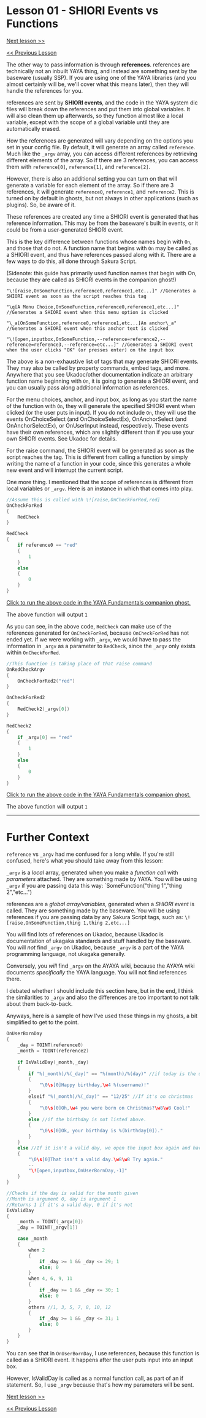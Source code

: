 # Lesson 01 - SHIORI Events vs Functions

[Next lesson >>](https://github.com/Zichqec/YAYA_Fundamentals/blob/main/Module%204%20-%20Functions/02%20-%20Thinking%20with%20Functions.md)

[<< Previous Lesson](https://github.com/Zichqec/YAYA_Fundamentals/blob/main/Module%204%20-%20Functions/00%20-%20Parameters.md)

The other way to pass information is through **references**. references are technically not an inbuilt YAYA thing, and instead are something sent by the baseware (usually SSP). If you are using one of the YAYA libraries (and you almost certainly will be, we'll cover what this means later), then they will handle the references for you.

references are sent by **SHIORI events**, and the code in the YAYA system dic files will break down the references and put them into global variables. It will also clean them up afterwards, so they function almost like a local variable, except with the scope of a global variable until they are automatically erased.

How the references are generated will vary depending on the options you set in your config file. By default, it will generate an array called `reference`. Much like the `_argv` array, you can access different references by retrieving different elements of the array. So if there are 3 references, you can access them with `reference[0]`, `reference[1]`, and `reference[2]`.

However, there is also an additional setting you can turn on that will generate a variable for each element of the array. So if there are 3 references, it will generate `reference0`, `reference1`, and `reference2`. This is turned on by default in ghosts, but not always in other applications (such as plugins). So, be aware of it.

These references are created any time a SHIORI event is generated that has reference information. This may be from the baseware's built in events, or it could be from a user-generated SHIORI event.

This is the key difference between functions whose names begin with `On`, and those that do not. A function name that begins with `On` may be called as a SHIORI event, and thus have references passed along with it. There are a few ways to do this, all done through Sakura Script.

(Sidenote: this guide has primarily used function names that begin with On, because they are called as SHIORI events in the companion ghost!)

```
"\![raise,OnSomeFunction,reference0,reference1,etc...]" //Generates a SHIORI event as soon as the script reaches this tag

"\q[A Menu Choice,OnSomeFunction,reference0,reference1,etc...]" //Generates a SHIORI event when this menu option is clicked

"\_a[OnSomeFunction,reference0,reference1,etc...]An anchor\_a" //Generates a SHIORI event when this anchor text is clicked

"\![open,inputbox,OnSomeFunction,--reference=reference2,--reference=reference3,--reference=etc...]" //Generates a SHIORI event when the user clicks "OK" (or presses enter) on the input box
```

The above is a non-exhaustive list of tags that may generate SHIORI events. They may also be called by property commands, embed tags, and more. Anywhere that you see Ukadoc/other documentation indicate an arbitrary function name beginning with `On`, it is going to generate a SHIORI event, and you can usually pass along additional information as references.

For the menu choices, anchor, and input box, as long as you start the name of the function with `On`, they will generate the specified SHIORI event when clicked (or the user puts in input). If you do not include `On`, they will use the events OnChoiceSelect (and OnChoiceSelectEx),  OnAnchorSelect (and OnAnchorSelectEx), or OnUserInput instead, respectively. These events have their own references, which are slightly different than if you use your own SHIORI events. See Ukadoc for details.

For the raise command, the SHIORI event will be generated as soon as the script reaches the tag. This is different from calling a function by simply writing the name of a function in your code, since this generates a whole new event and will interrupt the current script.


One more thing. I mentioned that the scope of references is different from local variables or `_argv`. Here is an instance in which that comes into play.

```c
//Assume this is called with \![raise,OnCheckForRed,red]
OnCheckForRed
{
	RedCheck
}

RedCheck
{
	if reference0 == "red"
	{
		1
	}
	else
	{
		0
	}
}
```

[Click to run the above code in the YAYA Fundamentals companion ghost.](https://zichqec.github.io/s-the-skeleton/jump.html?url=x-ukagaka-link%3Atype%3Devent%26ghost%3DYAYA%20Fundamentals%26info%3DOnExample.M4.L1.CheckForRed%3Ared)

The above function will output `1`

As you can see, in the above code, `RedCheck` can make use of the references generated for `OnCheckForRed`, because `OnCheckForRed` has not ended yet. If we were working with `_argv`, we would have to pass the information in `_argv` as a parameter to `RedCheck`, since the `_argv` only exists within `OnCheckForRed`.

```c
//This function is taking place of that raise command
OnRedCheckArgv
{
	OnCheckForRed2("red")
}

OnCheckForRed2
{
	RedCheck2(_argv[0])
}

RedCheck2
{
	if _argv[0] == "red"
	{
		1
	}
	else
	{
		0
	}
}
```

[Click to run the above code in the YAYA Fundamentals companion ghost.](https://zichqec.github.io/s-the-skeleton/jump.html?url=x-ukagaka-link%3Atype%3Devent%26ghost%3DYAYA%20Fundamentals%26info%3DOnExample.M4.L1.RedCheckArgv)

The above function will output `1`

---

# Further Context

`reference` vs `_argv` had me confused for a long while. If you're still confused, here's what you should take away from this lesson:

`_argv` is a *local* array, generated when you make a *function call* with *parameters* attached. They are something made by YAYA. You will be using `_argv` if you are passing data this way: `SomeFunction("thing 1","thing 2","etc...")

references are a *global array/variables*, generated when a *SHIORI event* is called. They are something made by the baseware. You will be using references if you are passing data by any Sakura Script tags, such as: `\![raise,OnSomeFunction,thing 1,thing 2,etc...]`

You will find lots of references on Ukadoc, because Ukadoc is documentation of ukagaka standards and stuff handled by the baseware. You will *not* find `_argv` on Ukadoc, because `_argv` is a part of the YAYA programming language, not ukagaka generally.

Conversely, you *will* find `_argv` on the AYAYA wiki, because the AYAYA wiki documents *specifically* the YAYA language. You will not find references there.

I debated whether I should include this section here, but in the end, I think the similarities to `_argv` and also the differences are too important to not talk about them back-to-back.

Anyways, here is a sample of how I've used these things in my ghosts, a bit simplified to get to the point.

```c
OnUserBornDay
{
	_day = TOINT(reference0)
	_month = TOINT(reference2)
	
	if IsValidDay(_month,_day)
	{
		if "%(_month)/%(_day)" == "%(month)/%(day)" //if today is the user's birthday
		{
			"\0\s[0]Happy birthday,\w4 %(username)!"
		}
		elseif "%(_month)/%(_day)" == "12/25" //If it's on christmas
		{
			"\0\s[0]Oh,\w4 you were born on Christmas?\w8\w8 Cool!"
		}
		else //if the birthday is not listed above.
		{
			"\0\s[0]Ok, your birthday is %(birthday[0])."
		}
	}
	else //If it isn't a valid day, we open the input box again and have a \e so the dialogue below doesn't play.
	{
		"\0\s[0]That isn't a valid day.\w8\w8 Try again."
		--
		"\![open,inputbox,OnUserBornDay,-1]"
	}
}

//Checks if the day is valid for the month given
//Month is argument 0, day is argument 1
//Returns 1 if it's a valid day, 0 if it's not
IsValidDay
{
	_month = TOINT(_argv[0])
	_day = TOINT(_argv[1])

	case _month
	{
		when 2
		{
			if _day >= 1 && _day <= 29; 1
			else; 0
		}
		when 4, 6, 9, 11
		{
			if _day >= 1 && _day <= 30; 1
			else; 0
		}
		others //1, 3, 5, 7, 8, 10, 12
		{
			if _day >= 1 && _day <= 31; 1
			else; 0
		}
	}
}
```

You can see that in `OnUserBornDay`, I use references, because this function is called as a SHIORI event. It happens after the user puts input into an input box.
 
However, IsValidDay is called as a normal function call, as part of an if statement. So, I use `_argv` because that's how my parameters will be sent.

[Next lesson >>](https://github.com/Zichqec/YAYA_Fundamentals/blob/main/Module%204%20-%20Functions/02%20-%20Thinking%20with%20Functions.md)

[<< Previous Lesson](https://github.com/Zichqec/YAYA_Fundamentals/blob/main/Module%204%20-%20Functions/00%20-%20Parameters.md)